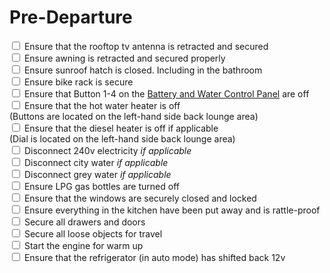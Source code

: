 # Pre-Departure

<input type="checkbox" /> Ensure that the rooftop tv antenna is retracted and secured <br/>
<input type="checkbox" /> Ensure awning is retracted and secured properly <br/>
<input type="checkbox" /> Ensure sunroof hatch is closed. Including in the bathroom<br/>
<input type="checkbox" /> Ensure bike rack is secure<br/>
<input type="checkbox" /> Ensure that Button 1-4 on the [Battery and Water Control Panel](../guides/control-panel.md) are off<br/>
<input type="checkbox" /> Ensure that the hot water heater is off<br/>
(Buttons are located on the left-hand side back lounge area)<br/>
<input type="checkbox" /> Ensure that the diesel heater is off if applicable<br/>
(Dial is located on the left-hand side back lounge area)<br/>
<input type="checkbox" /> Disconnect 240v electricity *if applicable*<br/>
<input type="checkbox" /> Disconnect city water *if applicable*<br/>
<input type="checkbox" /> Disconnect grey water *if applicable*<br/>
<input type="checkbox" /> Ensure LPG gas bottles are turned off<br/>
<input type="checkbox" /> Ensure that the windows are securely closed and locked<br/>
<input type="checkbox" /> Ensure everything in the kitchen have been put away and is rattle-proof<br/>
<input type="checkbox" /> Secure all drawers and doors<br/>
<input type="checkbox" /> Secure all loose objects for travel<br/>
<input type="checkbox" /> Start the engine for warm up<br/>
<input type="checkbox" /> Ensure that the refrigerator (in auto mode) has shifted back 12v<br/>
